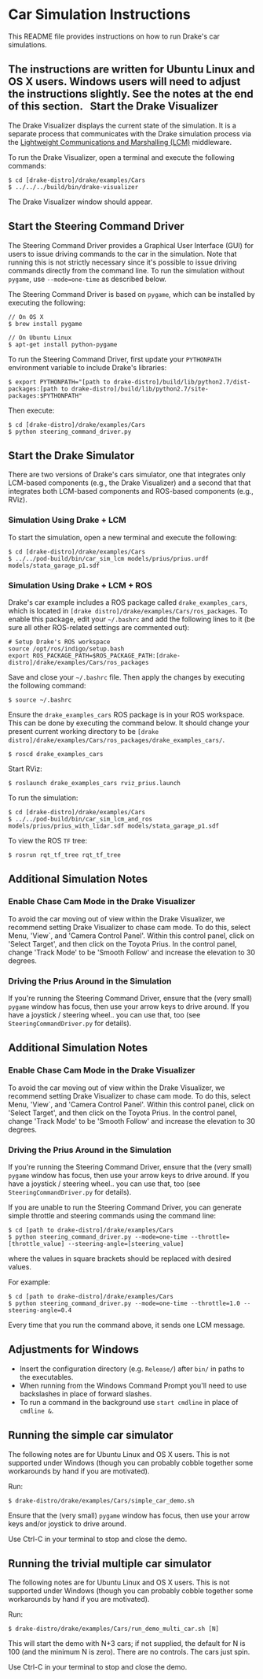 Car Simulation Instructions
===========================

This README file provides instructions on how to run Drake's car simulations.

The instructions are written for Ubuntu Linux and OS X users. Windows users will
need to adjust the instructions slightly. See the notes at the end of this
section.
 
Start the Drake Visualizer
--------------------------

The Drake Visualizer displays the current state of the simulation. It is a
separate process that communicates with the Drake simulation process via the
[Lightweight Communications and Marshalling (LCM)](https://lcm-proj.github.io/)
middleware.

To run the Drake Visualizer, open a terminal and execute the following commands:

```
$ cd [drake-distro]/drake/examples/Cars
$ ../../../build/bin/drake-visualizer
```

The Drake Visualizer window should appear.

Start the Steering Command Driver
---------------------------------

The Steering Command Driver provides a Graphical User Interface (GUI) for users
to issue driving commands to the car in the simulation. Note that running this
is not strictly necessary since it's possible to issue driving commands directly
from the command line. To run the simulation without `pygame`, use `--mode=one-time`
as described below.

The Steering Command Driver is based on `pygame`, which can be installed by
executing the following:

```
// On OS X
$ brew install pygame

// On Ubuntu Linux
$ apt-get install python-pygame
```

To run the Steering Command Driver, first update your `PYTHONPATH` environment
variable to include Drake's libraries:

```
$ export PYTHONPATH="[path to drake-distro]/build/lib/python2.7/dist-packages:[path to drake-distro]/build/lib/python2.7/site-packages:$PYTHONPATH"
```

Then execute:

```
$ cd [drake-distro]/drake/examples/Cars
$ python steering_command_driver.py
```

Start the Drake Simulator
-------------------------

There are two versions of Drake's cars simulator, one that integrates only
LCM-based components (e.g., the Drake Visualizer) and a second that that
integrates both LCM-based components and ROS-based components (e.g., RViz).

### Simulation Using Drake + LCM

To start the simulation, open a new terminal and execute the following:

```
$ cd [drake-distro]/drake/examples/Cars
$ ../../pod-build/bin/car_sim_lcm models/prius/prius.urdf models/stata_garage_p1.sdf
```

### Simulation Using Drake + LCM + ROS

Drake's car example includes a ROS package called `drake_examples_cars`, which
is located in `[drake distro]/drake/examples/Cars/ros_packages`.
To enable this package, edit your `~/.bashrc` and add the following lines to it
(be sure all other ROS-related settings are commented out):

```
# Setup Drake's ROS workspace
source /opt/ros/indigo/setup.bash
export ROS_PACKAGE_PATH=$ROS_PACKAGE_PATH:[drake-distro]/drake/examples/Cars/ros_packages
```

Save and close your `~/.bashrc` file. Then apply the changes by executing the
following command:

```
$ source ~/.bashrc
```

Ensure the `drake_examples_cars` ROS package is in your ROS workspace. This can
be done by executing the command below. It should change your present
current working directory to be
`[drake distro]/drake/examples/Cars/ros_packages/drake_examples_cars/`.

```
$ roscd drake_examples_cars
```

Start RViz:

```
$ roslaunch drake_examples_cars rviz_prius.launch
```

To run the simulation:

```
$ cd [drake-distro]/drake/examples/Cars
$ ../../pod-build/bin/car_sim_lcm_and_ros models/prius/prius_with_lidar.sdf models/stata_garage_p1.sdf
```

To view the ROS `TF` tree:

```
$ rosrun rqt_tf_tree rqt_tf_tree
```

Additional Simulation Notes
---------------------------

### Enable Chase Cam Mode in the Drake Visualizer

To avoid the car moving out of view within the Drake Visualizer, we recommend
setting Drake Visualizer to chase cam mode.  To do this, select Menu, 'View`,
and 'Camera Control Panel'. Within this control panel, click on 'Select Target',
and then click on the Toyota Prius.  In the control panel, change 'Track Mode'
to be 'Smooth Follow' and increase the elevation to 30 degrees.

### Driving the Prius Around in the Simulation

If you're running the Steering Command Driver, ensure that the (very small)
`pygame` window has focus, then use your arrow keys to drive around. If you have
a joystick / steering wheel.. you can use that, too (see
`SteeringCommandDriver.py` for details).


Additional Simulation Notes
---------------------------

### Enable Chase Cam Mode in the Drake Visualizer

To avoid the car moving out of view within the Drake Visualizer, we recommend
setting Drake Visualizer to chase cam mode.  To do this, select Menu, 'View`,
and 'Camera Control Panel'. Within this control panel, click on 'Select Target',
and then click on the Toyota Prius.  In the control panel, change 'Track Mode'
to be 'Smooth Follow' and increase the elevation to 30 degrees.

### Driving the Prius Around in the Simulation

If you're running the Steering Command Driver, ensure that the (very small)
`pygame` window has focus, then use your arrow keys to drive around. If you have
a joystick / steering wheel.. you can use that, too (see
`SteeringCommandDriver.py` for details).

If you are unable to run the Steering Command Driver, you can generate simple
throttle and steering commands using the command line:

```
$ cd [path to drake-distro]/drake/examples/Cars
$ python steering_command_driver.py --mode=one-time --throttle=[throttle_value] --steering-angle=[steering_value]
```
where the values in square brackets should be replaced with desired values.

For example:

```
$ cd [path to drake-distro]/drake/examples/Cars
$ python steering_command_driver.py --mode=one-time --throttle=1.0 --steering-angle=0.4
```

Every time that you run the command above, it sends one LCM message.


Adjustments for Windows
-----------------------
- Insert the configuration directory (e.g. `Release/`) after `bin/` in paths to
the executables.
- When running from the Windows Command Prompt you'll need to use backslashes in
place of forward slashes.
- To run a command in the background use `start cmdline` in place of `cmdline &`.

Running the simple car simulator
--------------------------------

The following notes are for Ubuntu Linux and OS X users.
This is not supported under Windows (though you can probably cobble
together some workarounds by hand if you are motivated).

Run:
```
$ drake-distro/drake/examples/Cars/simple_car_demo.sh
```

Ensure that the (very small) `pygame` window has focus, then use your
arrow keys and/or joystick to drive around.

Use Ctrl-C in your terminal to stop and close the demo.

Running the trivial multiple car simulator
------------------------------------------

The following notes are for Ubuntu Linux and OS X users.
This is not supported under Windows (though you can probably cobble
together some workarounds by hand if you are motivated).

Run:
```
$ drake-distro/drake/examples/Cars/run_demo_multi_car.sh [N]
```

This will start the demo with N+3 cars; if not supplied, the default
for N is 100 (and the minimum N is zero).  There are no controls.  The
cars just spin.

Use Ctrl-C in your terminal to stop and close the demo.
